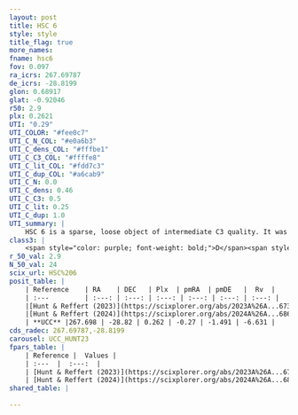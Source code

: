 ```yaml
---
layout: post
title: HSC 6
style: style
title_flag: true
more_names: 
fname: hsc6
fov: 0.097
ra_icrs: 267.69787
de_icrs: -28.8199
glon: 0.68917
glat: -0.92046
r50: 2.9
plx: 0.2621
UTI: "0.29"
UTI_COLOR: "#fee0c7"
UTI_C_N_COL: "#e0a6b3"
UTI_C_dens_COL: "#fffbe1"
UTI_C_C3_COL: "#ffffe8"
UTI_C_lit_COL: "#fdd7c3"
UTI_C_dup_COL: "#a6cab9"
UTI_C_N: 0.0
UTI_C_dens: 0.46
UTI_C_C3: 0.5
UTI_C_lit: 0.25
UTI_C_dup: 1.0
UTI_summary: |
    HSC 6 is a sparse, loose object of intermediate C3 quality. It was recently reported in the literature.<br><br><span style="color: #99180f; font-weight: bold;">Warning: </span>contains less than 25 stars with <i>P>0.5</i> estimated.
class3: |
    <span style="color: purple; font-weight: bold;">D</span><span style="color: green; font-weight: bold;">A</span>
r_50_val: 2.9
N_50_val: 24
scix_url: HSC%206
posit_table: |
    | Reference    | RA    | DEC   | Plx  | pmRA  | pmDE   |  Rv  |
    | :---         | :---: | :---: | :---: | :---: | :---: | :---: |
    |[Hunt & Reffert (2023)](https://scixplorer.org/abs/2023A%26A...673A.114H) | 267.707 | -28.825 | 0.252 | -0.292 | -1.516 | 1.406 |
    |[Hunt & Reffert (2024)](https://scixplorer.org/abs/2024A%26A...686A..42H) | 267.707 | -28.825 | 0.252 | -0.292 | -1.516 | 1.406 |
    | **UCC** |267.698 | -28.82 | 0.262 | -0.27 | -1.491 | -6.631 | 
cds_radec: 267.69787,-28.8199
carousel: UCC_HUNT23
fpars_table: |
    | Reference |  Values |
    | :---  |  :---:  |
    | [Hunt & Reffert (2023)](https://scixplorer.org/abs/2023A%26A...673A.114H) | `AV50=3.484, diffAV50=1.972, MOD50=12.729, logAge50=7.844` |
    | [Hunt & Reffert (2024)](https://scixplorer.org/abs/2024A%26A...686A..42H) | `MassJ=608.102` |
shared_table: |
    
---
```

